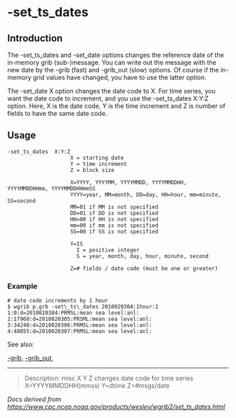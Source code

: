 # -set_ts_dates

## Introduction

The -set_ts_dates and -set_date options
changes the reference date of the in-memory grib (sub-)message. You can write out the message
with the new date by the -grib (fast) and
-grib_out (slow) options. Of course if the in-memory
grid values have changed, you have to use the latter option.

The -set_date X option changes the date code to X.
For time series, you want the date code to increment, and you use the
-set_ts_dates X:Y:Z option. Here, X is the date code,
Y is the time increment and Z is number of fields to have the same
date code.

## Usage

```
-set_ts_dates  X:Y:Z
                    X = starting date
                    Y = time increment
                    Z = block size

                    X=YYYY, YYYYMM, YYYYMMDD, YYYYMMDDHH, YYYYMMDDHHmm, YYYYMMDDHHmmSS
                    YYYY=year, MM=month, DD=day, HH=hour, mm=minute, SS=second
                    MM=01 if MM is not specified
                    DD=01 if DD is not specified
                    HH=00 if HH is not specified
                    mm=00 if mm is not specified
                    SS=00 if SS is not specified

                    Y=IS
                      I = positive integer
                      S = year, month, day, hour, minute, second

                    Z=# fields / date code (must be one or greater)

```

### Example

```
# date code increments by 1 hour
$ wgrib p.grb -set\_ts\_dates 2010020304:1hour:1
1:0:d=2010020304:PRMSL:mean sea level:anl:
2:17960:d=2010020305:PRSML:mean sea level:anl:
3:34248:d=2010020306:PRMSL:mean sea level:anl:
4:48055:d=2010020307:PRMSL:mean sea level:anl:
```

See also:

[-grib](grib.md),
[-grib_out](grib_out.md),

---

> Description: misc X Y Z changes date code for time series X=YYYYMMDDHH(mmss) Y=dtime Z=#msgs/date

_Docs derived from <https://www.cpc.ncep.noaa.gov/products/wesley/wgrib2/set_ts_dates.html>_
